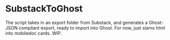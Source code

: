 # SubstackToGhost

The script takes in an export folder from Substack, and generates a Ghost-JSON compliant export, ready to import into Ghost. 
For now, just slams html into mobiledoc cards. 
WIP. 

